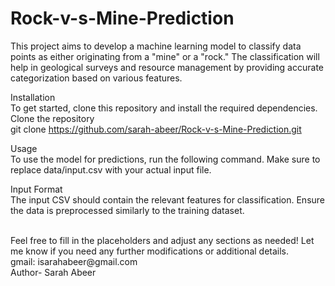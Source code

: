 # Rock-v-s-Mine-Prediction
This project aims to develop a machine learning model to classify data points as either originating from a "mine" or a "rock." The classification will help in geological surveys and resource management by providing accurate categorization based on various features.
<br>

Installation
<br>
To get started, clone this repository and install the required dependencies.
Clone the repository
<br>
git clone https://github.com/sarah-abeer/Rock-v-s-Mine-Prediction.git
<br>

Usage<br>
To use the model for predictions, run the following command. Make sure to replace data/input.csv with your actual input file.
<br>

Input Format
<br>
The input CSV should contain the relevant features for classification. Ensure the data is preprocessed similarly to the training dataset.

<br>
Feel free to fill in the placeholders and adjust any sections as needed! Let me know if you need any further modifications or additional details.<br>
gmail: isarahabeer@gmail.com<br>
Author- Sarah Abeer


